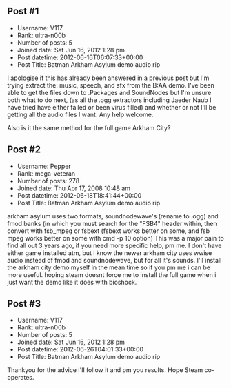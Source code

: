 ## Post #1
- Username: V117
- Rank: ultra-n00b
- Number of posts: 5
- Joined date: Sat Jun 16, 2012 1:28 pm
- Post datetime: 2012-06-16T06:07:33+00:00
- Post Title: Batman Arkham Asylum demo audio rip

I apologise if this has already been answered in a previous post but I'm trying extract the: music, speech, and sfx from the B:AA demo. I've been able to get the files down to .Packages and SoundNodes but I'm unsure both what to do next, (as all the .ogg extractors including Jaeder Naub I have tried have either failed or been virus filled) and whether or not I'll be getting all the audio files I want. Any help welcome.

Also is it the same method for the full game Arkham City?
## Post #2
- Username: Pepper
- Rank: mega-veteran
- Number of posts: 278
- Joined date: Thu Apr 17, 2008 10:48 am
- Post datetime: 2012-06-18T18:41:44+00:00
- Post Title: Batman Arkham Asylum demo audio rip

arkham asylum uses two formats, soundnodewave's (rename to .ogg) and fmod banks (in which you must search for the "FSB4" header within, then convert with fsb_mpeg or fsbext (fsbext works better on some, and fsb mpeg works better on some with cmd -p 10 option) This was a major pain to find all out 3 years ago, if you need more specific help, pm me. I don't have either game installed atm, but i know the newer arkham city uses wwise audio instead of fmod and soundnodewave, but for all it's sounds. I'll install the arkham city demo myself in the mean time so if you pm me i can be more useful. hoping steam doesnt force me to install the full game when i just want the demo like it does with bioshock.
## Post #3
- Username: V117
- Rank: ultra-n00b
- Number of posts: 5
- Joined date: Sat Jun 16, 2012 1:28 pm
- Post datetime: 2012-06-26T04:01:33+00:00
- Post Title: Batman Arkham Asylum demo audio rip

Thankyou for the advice I'll follow it and pm you results. Hope Steam co-operates.
